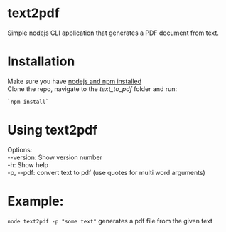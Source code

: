 # text2pdf

Simple nodejs CLI application that generates a PDF document from text.

# Installation
Make sure you have [nodejs and npm installed](https://nodejs.org/en/download/)  
Clone the repo, navigate to the *text_to_pdf* folder and run:  
    
    `npm install`
    
# Using text2pdf
Options:  
--version: Show version number   
-h: Show help  
-p, --pdf: convert text to pdf (use quotes for multi word arguments)

# Example:
`node text2pdf -p "some text"`  generates a pdf file from the given text
